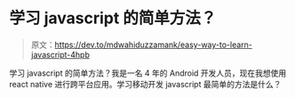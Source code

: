 # 学习 javascript 的简单方法？

> 原文：<https://dev.to/mdwahiduzzamank/easy-way-to-learn-javascript-4hpb>

学习 javascript 的简单方法？我是一名 4 年的 Android 开发人员，现在我想使用 react native 进行跨平台应用。学习移动开发 javascript 最简单的方法是什么？